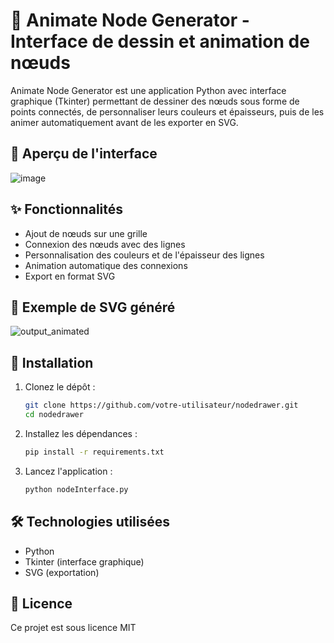 # 🎨 Animate Node Generator - Interface de dessin et animation de nœuds

Animate Node Generator est une application Python avec interface graphique (Tkinter) permettant de dessiner des nœuds sous forme de points connectés, de personnaliser leurs couleurs et épaisseurs, puis de les animer automatiquement avant de les exporter en SVG.

## 📸 Aperçu de l'interface
![image](https://github.com/user-attachments/assets/a8ae9124-886e-4313-b36d-1411b788eebf)

## ✨ Fonctionnalités

- Ajout de nœuds sur une grille
- Connexion des nœuds avec des lignes
- Personnalisation des couleurs et de l'épaisseur des lignes
- Animation automatique des connexions
- Export en format SVG


## 📜 Exemple de SVG généré

![output_animated](https://github.com/user-attachments/assets/49bba32f-f692-4ed3-9773-d6a5ddd22eba)


## 🚀 Installation

1. Clonez le dépôt :

   ```sh
   git clone https://github.com/votre-utilisateur/nodedrawer.git
   cd nodedrawer
   ```

2. Installez les dépendances :

   ```sh
   pip install -r requirements.txt
   ```

3. Lancez l'application :

   ```sh
   python nodeInterface.py
   ```

## 🛠 Technologies utilisées

- Python
- Tkinter (interface graphique)
- SVG (exportation)

## 📄 Licence

Ce projet est sous licence MIT&#x20;

